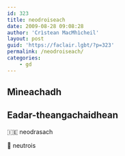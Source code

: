 ```yaml
---
id: 323
title: neodroiseach
date: 2009-08-28 09:08:28
author: 'Crìstean MacMhìcheil'
layout: post
guid: 'https://faclair.lgbt/?p=323'
permalink: /neodroiseach/
categories:
    - gd
---
```


## Mìneachadh

## Eadar-theangachaidhean

&#x1f1ee;&#x1f1ea; neodrasach

&#x1f3f4;&#xe0067;&#xe0062;&#xe0065;&#xe006e;&#xe0067;&#xe007f; neutrois
